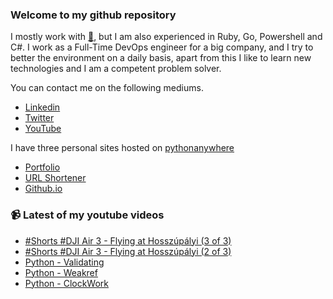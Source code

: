 ### Welcome to my github repository

I mostly work with [:snake:](https://www.python.org/), but I am also experienced in Ruby, Go, Powershell and C#. I work as a Full-Time DevOps engineer for a big company, and I try to better the environment on a daily basis, apart from this I like to learn new technologies and I am a competent problem solver.

You can contact me on the following mediums.
- [Linkedin](https://www.linkedin.com/in/r3ap3rpy)
- [Twitter](https://twitter.com/r3ap3rpy)
- [YouTube](https://www.youtube.com/channel/UC1qkMXH8d2I9DDAtBSeEHqg)

I have three personal sites hosted on [pythonanywhere](https://www.pythonanywhere.com/)
- [Portfolio](http://r3ap3rpy.pythonanywhere.com/)
- [URL Shortener](http://shortenpy.pythonanywhere.com/)
- [Github.io](https://r3ap3rpy.github.io/)

### :video_camera: Latest of my youtube videos
<!-- YOUTUBE:START -->
- [#Shorts #DJI Air 3 - Flying at Hosszúpályi &lpar;3 of 3&rpar;](https://www.youtube.com/watch?v=McoaRSALB9E)
- [#Shorts #DJI Air 3 - Flying at Hosszúpályi &lpar;2 of 3&rpar;](https://www.youtube.com/watch?v=0o2Ol8TzXyA)
- [Python - Validating](https://www.youtube.com/watch?v=sBZA6ctN_4E)
- [Python - Weakref](https://www.youtube.com/watch?v=dRw3FdQTxqs)
- [Python - ClockWork](https://www.youtube.com/watch?v=FL06hQDisnc)
<!-- YOUTUBE:END -->

